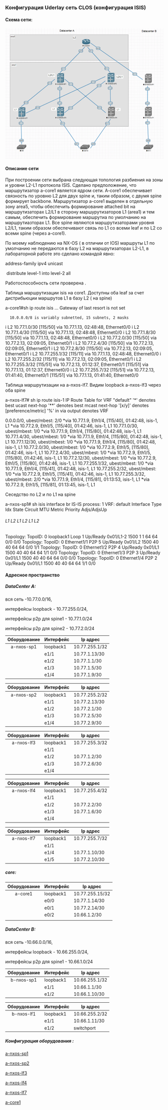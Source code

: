 ### 					  						Конфигурация Uderlay сеть СLOS  (конфигурация ISIS)	



#### Схема сети:

![](https://github.com/dmn111/otus1/blob/master/underlay%20isis/%D0%A1%D1%85%D0%B5%D0%BC%D0%B0%20ISIS%20%D0%B4%D0%BB%D1%8F%20underlay%20%D1%81%D0%B5%D1%82%D0%B8%20CLOS.PNG)

#### Описание сети

При построении сети выбрана следующая топология  разбиения на зоны и уровни  L2-L1 протокола ISIS. Сделано предположение, что маршрутизатор  a-core1 является ядром сети.  A-core1 обеспечивает  связность по уровню L2  для двух spine и, таким образом,  с двумя spine формирует backbone.  Маршрутизатор a-core1 выделен в отдельную зону area5, чтобы обеспечить формирование attached bit на маршрутизаторах L2/L1  в сторону маршурутизаторов L1 (areа1) и тем самым, обеспечить формирование маршрутиа по умолчанию на маршрутиазторах L1. Все spine  являются маршрутизаторами уровня L2/L1, таким образом обеспечивают связь по L1 со всеми  leaf и по L2 cо всеми spine (через a-core1).

По моему наблюдению на  NX-OS  ( в отличии от IOS) маршруты L1 по умолчанию не  передаются в базу L2  на маршрутизаторах L2-L1, в лабораторной работе это сделано  командой явно:

   address-family ipv4 unicast

​    distribute level-1 into level-2 all

Работоспособность сети проверена .


Таблица маршрутизации isis на сore1.  Доступны  оба leaf за счет дистрибьюции маршрутов L1 в базу L2 ( на spine)

a-core1#sh ip route isis
...
Gateway of last resort is not set

      10.0.0.0/8 is variably subnetted, 15 subnets, 2 masks
i L2     10.77.1.0/30 [115/50] via 10.77.1.13, 02:48:48, Ethernet0/0
i L2     10.77.1.4/30 [115/50] via 10.77.1.13, 02:48:48, Ethernet0/0
i L2     10.77.1.8/30 [115/50] via 10.77.1.13, 02:48:48, Ethernet0/0
i L2     10.77.2.0/30 [115/50] via 10.77.2.13, 02:09:05, Ethernet0/1
i L2     10.77.2.4/30 [115/50] via 10.77.2.13, 02:09:05, Ethernet0/1
i L2     10.77.2.8/30 [115/50] via 10.77.2.13, 02:09:05, Ethernet0/1
i L2     10.77.255.1/32 [115/11] via 10.77.1.13, 02:48:48, Ethernet0/0
i L2     10.77.255.2/32 [115/11] via 10.77.2.13, 02:09:05, Ethernet0/1
i L2     10.77.255.3/32 [115/51] via 10.77.2.13, 01:12:37, Ethernet0/1
                        [115/51] via 10.77.1.13, 01:12:37, Ethernet0/0
i L2     10.77.255.7/32 [115/51] via 10.77.2.13, 01:41:40, Ethernet0/1
                        [115/51] via 10.77.1.13, 01:41:40, Ethernet0/0


Таблица маршрутизации на  a-nxos-lf7.  Видим loopback  a-nxos-lf3  через оба spine

a-nxos-lf7# sh ip route isis-1
IP Route Table for VRF "default"
'*' denotes best ucast next-hop
'**' denotes best mcast next-hop
'[x/y]' denotes [preference/metric]
'%<string>' in via output denotes VRF <string>

0.0.0.0/0, ubest/mbest: 2/0
    *via 10.77.1.9, Eth1/4, [115/40], 01:42:48, isis-1, L1
    *via 10.77.2.9, Eth1/5, [115/40], 01:42:46, isis-1, L1
10.77.1.0/30, ubest/mbest: 1/0
    *via 10.77.1.9, Eth1/4, [115/80], 01:42:48, isis-1, L1
10.77.1.4/30, ubest/mbest: 1/0
    *via 10.77.1.9, Eth1/4, [115/80], 01:42:48, isis-1, L1
10.77.1.12/30, ubest/mbest: 1/0
    *via 10.77.1.9, Eth1/4, [115/80], 01:42:48, isis-1, L1
10.77.2.0/30, ubest/mbest: 1/0
    *via 10.77.2.9, Eth1/5, [115/80], 01:42:46, isis-1, L1
10.77.2.4/30, ubest/mbest: 1/0
    *via 10.77.2.9, Eth1/5, [115/80], 01:42:46, isis-1, L1
10.77.2.12/30, ubest/mbest: 1/0
    *via 10.77.2.9, Eth1/5, [115/80], 01:42:46, isis-1, L1
10.77.255.1/32, ubest/mbest: 1/0
    *via 10.77.1.9, Eth1/4, [115/41], 01:42:48, isis-1, L1
10.77.255.2/32, ubest/mbest: 1/0
    *via 10.77.2.9, Eth1/5, [115/41], 01:42:46, isis-1, L1
10.77.255.3/32, ubest/mbest: 2/0
    *via 10.77.1.9, Eth1/4, [115/81], 01:13:53, isis-1, L1
    *via 10.77.2.9, Eth1/5, [115/81], 01:13:45, isis-1, L1

Сеседство по L2  и по L1 на spine 

a-nxos-sp1# sh isis interface br
IS-IS process: 1 VRF: default
Interface    Type  Idx State        Circuit   MTU  Metric  Priority  Adjs/AdjsUp

######                                                    L1  L2  L1  L2    L1    L2
Topology: TopoID: 0
loopback1    Loop  1     Up/Ready   0x01/L1-2 1500 1   1   64  64    0/0   0/0
Topology: TopoID: 0
Ethernet1/1  P2P   5     Up/Ready   0x01/L2   1500 40  40  64  64    0/0   1/1
Topology: TopoID: 0
Ethernet1/2  P2P   4     Up/Ready   0x01/L1   1500 40  40  64  64    1/1   0/0
Topology: TopoID: 0
Ethernet1/3  P2P   3     Up/Ready   0x01/L1   1500 40  40  64  64    0/0   0/0
Topology: TopoID: 0
Ethernet1/4  P2P   2     Up/Ready   0x01/L1   1500 40  40  64  64    1/1   0/0




#### Адресное пространство

##### DataCenter A:   

вся сеть -10.77.0.0/16,   

интерфейсы loopback  - 10.77.255.0/24, 

интерфейсы p2p  для spine1  - 10.77.1.0/24 

интерфейсы p2p  для spine2  - 10.77.2.0/24 

| Оборудование | Интерфейс | Ip адрес       |
| :----------: | --------- | -------------- |
|  a-nxos-sp1  | loopback1 | 10.77.255.1/32 |
|              | e1/1      | 10.77.1.13/30  |
|              | e1/2      | 10.77.1.1/30   |
|              | e1/3      | 10.77.1.5/30   |
|              | e1/4      | 10.77.1.9/30   |


| Оборудование | Интерфейс | Ip адрес       |
| :----------: | --------- | -------------- |
|  a-nxos-sp2  | loopback1 | 10.77.255.2/32 |
|              | e1/1      | 10.77.2.13/30  |
|              | e1/2      | 10.77.2.1/30   |
|              | e1/3      | 10.77.2.5/30   |
|              | e1/4      | 10.77.2.9/30   |

| Оборудование | Интерфейс | Ip адрес       |
| :----------: | --------- | -------------- |
|  a-nxos-lf3  | loopback1 | 10.77.255.3/32 |
|              | e1/1      |                |
|              | e1/2      | 10.77.1.2/30   |
|              | e1/3      | 10.77.2.6/30   |
|              | e1/4      |                |

| Оборудование | Интерфейс | Ip адрес       |
| :----------: | --------- | -------------- |
|  a-nxos-lf4  | loopback1 | 10.77.255.4/32 |
|              | e1/1      |                |
|              | e1/2      | 10.77.2.2/30   |
|              | e1/3      | 10.77.1.6/30   |
|              | e1/4      |                |

| Оборудование | Интерфейс | Ip адрес       |
| :----------: | --------- | -------------- |
|  a-nxos-lf7  | loopback1 | 10.77.255.7/32 |
|              | e1/1      |                |
|              | e1/4      | 10.77.1.10/30  |
|              | e1/5      | 10.77.2.10/30  |

##### core: 

| Оборудование | Интерфейс | Ip адрес        |
| :----------: | --------- | --------------- |
|   a-core1    | loopback1 | 10.77.255.15/32 |
|              | e0/0      | 10.77.1.14/30   |
|              | e0/1      | 10.77.2.14/30   |
|              | e0/2      | 10.66.1.2/30    |
|              |           |                 |

##### DataCenter  B:   

вся сеть -10.66.0.0/16, 

интерфейсы loopback  - 10.66.255.0/24, 

интерфейсы p2p  для spine1 - 10.66.1.0/24 

| Оборудование | Интерфейс | Ip адрес       |
| :----------: | --------- | -------------- |
|  b-nxos-sp1  | loopback1 | 10.66.255.1/32 |
|              | e1/1      | 10.66.1.1/30   |
|              | e1/2      | 10.66.1.10/30  |

| Оборудование | Интерфейс | Ip адрес       |
| :----------: | --------- | -------------- |
|  b-nxos-lf1  | loopback1 | 10.66.255.2/32 |
|              | e1/1      | 10.66.1.11/30  |
|              | e1/2      | switchport     |



##### Конфигурация оборудования :

[a-nxos-sp1](https://github.com/dmn111/otus1/blob/master/underlay%20isis/a-nxos-sp1.conf.md)

[a-nxos-sp2](https://github.com/dmn111/otus1/blob/master/underlay%20isis/a-nxos-sp2.conf.md)

[a-nxos-lf3](https://github.com/dmn111/otus1/blob/master/underlay%20isis/a-nxos-lf3.conf.md)

[a-nxos-lf4](https://github.com/dmn111/otus1/blob/master/underlay%20isis/a-nxos-lf4.conf.md)

[a-nxos-lf7](https://github.com/dmn111/otus1/blob/master/underlay%20isis/a-nxos-lf7.conf.md)

[a-core1](https://github.com/dmn111/otus1/blob/master/underlay%20isis/a-core1.conf.md)
